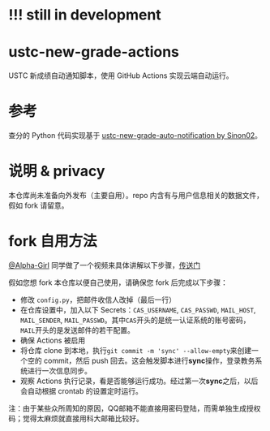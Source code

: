 # !!! still in development

# ustc-new-grade-actions
USTC 新成绩自动通知脚本，使用 GitHub Actions 实现云端自动运行。

# 参考
查分的 Python 代码实现基于 [ustc-new-grade-auto-notification by Sinon02](https://github.com/Sinon02/ustc-new-grade-auto-notification)。

# 说明 & privacy
本仓库尚未准备向外发布（主要自用）。repo 内含有与用户信息相关的数据文件，假如 fork 请留意。

# fork 自用方法
[@Alpha-Girl](https://github.com/Alpha-Girl) 同学做了一个视频来具体讲解以下步骤，[传送门](https://www.bilibili.com/video/BV1Zf4y1G7C6)

假如您想 fork 本仓库以便自己使用，请确保您 fork 后完成以下步骤：

- 修改 `config.py`，把邮件收信人改掉（最后一行）
- 在仓库设置中，加入以下 Secrets：`CAS_USERNAME`, `CAS_PASSWD`, `MAIL_HOST`, `MAIL_SENDER`, `MAIL_PASSWD`。其中`CAS`开头的是统一认证系统的账号密码，`MAIL`开头的是发送邮件的若干配置。
- 确保 Actions 被启用
- 将仓库 clone 到本地，执行`git commit -m 'sync' --allow-empty`来创建一个空的 commit，然后 push 回去。这会触发脚本进行**sync**操作，登录教务系统进行一次信息同步。
- 观察 Actions 执行记录，看是否能够运行成功。经过第一次**sync**之后，以后会自动根据 crontab 的设置定时运行。

注：由于某些众所周知的原因，QQ邮箱不能直接用密码登陆，而需单独生成授权码；觉得太麻烦就直接用科大邮箱比较好。

